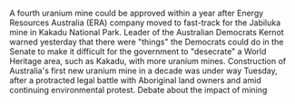 A fourth uranium mine could be approved within a year after Energy Resources Australia (ERA) company moved to fast-track for the Jabiluka mine in Kakadu National Park.
Leader of the Australian Democrats Kernot warned yesterday that there were "things" the Democrats could do in the Senate to make it difficult for the government to "desecrate" a World Heritage area, such as Kakadu, with more uranium mines.
Construction of Australia's first new uranium mine in a decade was under way Tuesday, after a protracted legal battle with Aboriginal land owners and amid continuing environmental protest.
Debate about the impact of mining
